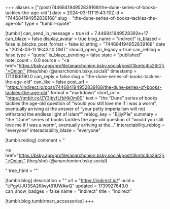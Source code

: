 +++
aliases = ["/post/744684194952839168/the-dune-series-of-books-tackles-the-age-old"]
date = 2024-03-11T19:43:10Z
id = "744684194952839168"
slug = "the-dune-series-of-books-tackles-the-age-old"
type = "tumblr-quote"

[tumblr]
can_send_in_message = true
id = 7.446841949528392e+17
can_blaze = false
display_avatar = true
blog_name = "indirect"
is_blazed = false
is_blocks_post_format = false
id_string = "744684194952839168"
date = "2024-03-11 19:43:10 GMT"
should_open_in_legacy = true
can_reblog = false
type = "quote"
is_blaze_pending = false
state = "published"
note_count = 0.0
source = "<a href=\"https://bsky.app/profile/anarchonion.bsky.social/post/3kmtc4la26r2j\">Onion™ (they/she) (@anarchonion.bsky.social)</a>"
timestamp = 1710186190.0
can_reply = false
slug = "the-dune-series-of-books-tackles-the-age-old"
can_like = false
post_url = "https://indirect.io/post/744684194952839168/the-dune-series-of-books-tackles-the-age-old"
format = "markdown"
short_url = "https://tmblr.co/ZY3jbyfLfbHk0m00"
text = "the &ldquo;Dune&rdquo; series of books tackles the age-old question of &ldquo;would you still love me if i was a worm&rdquo;, eventually arriving at the answer of &ldquo;your petty imperialism will not withstand the endless light of islam&rdquo;"
reblog_key = "BjjiyP1e"
summary = "the “Dune” series of books tackles the age-old question of “would you still love me if i was a worm”, eventually arriving at the..."
interactability_reblog = "everyone"
interactability_blaze = "everyone"

[tumblr.reblog]
comment = "<p><a href=\"https://bsky.app/profile/anarchonion.bsky.social/post/3kmtc4la26r2j\">Onion™ (they/she) (@anarchonion.bsky.social)</a></p>"
tree_html = ""

[tumblr.blog]
description = ""
url = "https://indirect.io/"
uuid = "t:PgyUJU3SA2Klwyt81UWAwQ"
updated = 1739927643.0
can_show_badges = false
name = "indirect"
title = "indirect"

[tumblr.blog.tumblrmart_accessories]
+++

